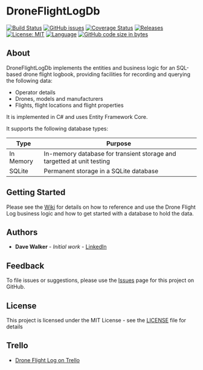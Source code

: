 # DroneFlightLogDb

[![Build Status](https://github.com/davewalker5/DroneFlightLogDb/workflows/.NET%20Core%20CI%20Build/badge.svg)](https://github.com/davewalker5/DroneFlightLogDb/actions)
[![GitHub issues](https://img.shields.io/github/issues/davewalker5/DroneFlightLogDb)](https://github.com/davewalker5/DroneFlightLogDb/issues)
[![Coverage Status](https://coveralls.io/repos/github/davewalker5/DroneFlightLogDb/badge.svg?branch=master)](https://coveralls.io/github/davewalker5/DroneFlightLogDb?branch=master)
[![Releases](https://img.shields.io/github/v/release/davewalker5/DroneFlightLogDb.svg?include_prereleases)](https://github.com/davewalker5/DroneFlightLogDb/releases)
[![License: MIT](https://img.shields.io/badge/License-MIT-blue.svg)](https://github.com/davewalker5/DroneFlightLogDb/blob/master/LICENSE)
[![Language](https://img.shields.io/badge/language-c%23-blue.svg)](https://github.com/davewalker5/DroneFlightLogDb/)
[![GitHub code size in bytes](https://img.shields.io/github/languages/code-size/davewalker5/DroneFlightLogDb)](https://github.com/davewalker5/DroneFlightLogDb/)

## About

DroneFlightLogDb implements the entities and business logic for an SQL-based drone flight logbook, providing facilities for recording and querying the following data:

* Operator details
* Drones, models and manufacturers
* Flights, flight locations and flight properties

It is implemented in C# and uses Entity Framework Core.

It supports the following database types:

| Type | Purpose |
| --- | --- |
| In Memory | In-memory database for transient storage and targetted at unit testing |
| SQLite | Permanent storage in a SQLite database |

## Getting Started

Please see the [Wiki](https://github.com/davewalker5/DroneFlightLogDb/wiki) for details on how to reference and use the Drone Flight Log business logic and how to get started with a database to hold the data.

## Authors

- **Dave Walker** - *Initial work* - [LinkedIn](https://www.linkedin.com/in/davewalker5/)

## Feedback

To file issues or suggestions, please use the [Issues](https://github.com/davewalker5/DroneFlightLogDb/issues) page for this project on GitHub.

## License

This project is licensed under the MIT License - see the [LICENSE](LICENSE) file for details

## Trello

*  [Drone Flight Log on Trello](https://trello.com/b/AUdXWEIg)
